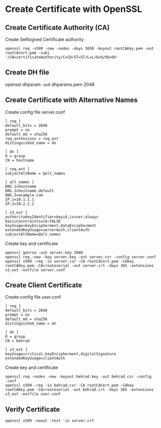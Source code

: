 # Create Certificate with OpenSSL

## Create Certificate Authority (CA)
Create Selfsigned Certificate authority
```
openssl req -x509 -new -nodes -days 3650 -keyout rootCAKey.pem -out rootCACert.pem -subj '/CN=certificateAuthority/C=CO/ST=ST/L=L/O=O/OU=OU'
```

## Create DH file
openssl dhparam -out dhparams.pem 2048

## Create Certificate with Alternative Names
Create config file server.conf
```
[ req ]
default_bits = 2048
prompt = no
default_md = sha256
req_extensions = req_ext
distinguished_name = dn

[ dn ]
O = group
CN = hostname

[ req_ext ]
subjectAltName = @alt_names

[ alt_names ]
DNS.1=hostname
DNS.2=hostname.default
DNS.3=example.com
IP.1=10.1.1.1
IP.2=10.2.2.2

[ v3_ext ]
authorityKeyIdentifier=keyid,issuer:always
basicConstraints=CA:FALSE
keyUsage=keyEncipherment,dataEncipherment
extendedKeyUsage=serverAuth,clientAuth
subjectAltName=@alt_names
```

Create key and certificate
```
openssl genrsa -out server.key 2048
openssl req -new -key server.key -out server.csr -config server.conf
openssl x509 -req -in server.csr -CA rootCACert.pem -CAkey rootCAKey.pem -CAcreateserial -out server.crt -days 365 -extensions v3_ext -extfile server.conf
```

## Create Client Certificate 
Create config file user.conf
```
[ req ]
default_bits = 2048
prompt = no
default_md = sha256
distinguished_name = dn

[ dn ]
O = group
CN = behrad

[ v3_ext ]
keyUsage=critical,keyEncipherment,digitalSignature
extendedKeyUsage=clientAuth
```

Create key and certificate
```
openssl req -nodes -new -keyout behrad.key -out behrad.csr -config .conf
openssl x509 -req -in behrad.csr -CA rootCACert.pem -CAkey rootCAKey.pem -CAcreateserial -out behrad.crt -days 365 -extensions v3_ext -extfile user.conf
```

## Verify Certificate
```
openssl x509 -noout -text -in server.crt
```
